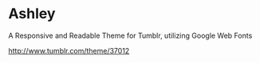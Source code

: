 Ashley
======

A Responsive and Readable Theme for Tumblr, utilizing Google Web Fonts

http://www.tumblr.com/theme/37012